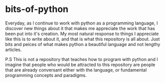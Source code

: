 # bits-of-python

Everyday, as I continue to work with python as a programming language, I discover new things about it that makes me appreciate the work that has been put into it's creation. My most natural response to things I appreciate like this is to write about it, and that is what this repository is all about. Just bits and peices of what makes python a beautiful language and not lengthy articles. 

P.S This is not a repository that teaches how to program with python and I imagine that people who would be attracted to this repository are people that are already conversant either with the language, or fundamental programming concepts and paradigms.
